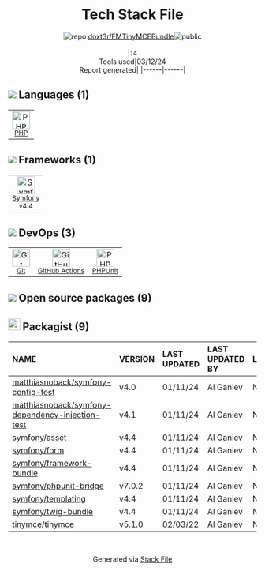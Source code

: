 <!--
&lt;--- Readme.md Snippet without images Start ---&gt;
## Tech Stack
doxt3r/FMTinyMCEBundle is built on the following main stack:

- [PHP](http://www.php.net/) – Languages
- [Symfony](http://symfony.com/) – Frameworks (Full Stack)
- [GitHub Actions](https://github.com/features/actions) – Continuous Integration
- [PHPUnit](https://phpunit.de/) – Testing Frameworks

Full tech stack [here](/techstack.md)

&lt;--- Readme.md Snippet without images End ---&gt;

&lt;--- Readme.md Snippet with images Start ---&gt;
## Tech Stack
doxt3r/FMTinyMCEBundle is built on the following main stack:

- <img width='25' height='25' src='https://img.stackshare.io/service/991/hwUcGZ41_400x400.jpg' alt='PHP'/> [PHP](http://www.php.net/) – Languages
- <img width='25' height='25' src='https://img.stackshare.io/service/1197/logosf_positif_03_icon.png' alt='Symfony'/> [Symfony](http://symfony.com/) – Frameworks (Full Stack)
- <img width='25' height='25' src='https://img.stackshare.io/service/11563/actions.png' alt='GitHub Actions'/> [GitHub Actions](https://github.com/features/actions) – Continuous Integration
- <img width='25' height='25' src='https://img.stackshare.io/service/1616/1_WsEnddd5Y4EgEHsT054kUQ.jpeg' alt='PHPUnit'/> [PHPUnit](https://phpunit.de/) – Testing Frameworks

Full tech stack [here](/techstack.md)

&lt;--- Readme.md Snippet with images End ---&gt;
-->
<div align="center">

# Tech Stack File
![](https://img.stackshare.io/repo.svg "repo") [doxt3r/FMTinyMCEBundle](https://github.com/doxt3r/FMTinyMCEBundle)![](https://img.stackshare.io/public_badge.svg "public")
<br/><br/>
|14<br/>Tools used|03/12/24 <br/>Report generated|
|------|------|
</div>

## <img src='https://img.stackshare.io/languages.svg'/> Languages (1)
<table><tr>
  <td align='center'>
  <img width='36' height='36' src='https://img.stackshare.io/service/991/hwUcGZ41_400x400.jpg' alt='PHP'>
  <br>
  <sub><a href="http://www.php.net/">PHP</a></sub>
  <br>
  <sub></sub>
</td>

</tr>
</table>

## <img src='https://img.stackshare.io/frameworks.svg'/> Frameworks (1)
<table><tr>
  <td align='center'>
  <img width='36' height='36' src='https://img.stackshare.io/service/1197/logosf_positif_03_icon.png' alt='Symfony'>
  <br>
  <sub><a href="http://symfony.com/">Symfony</a></sub>
  <br>
  <sub>v4.4</sub>
</td>

</tr>
</table>

## <img src='https://img.stackshare.io/devops.svg'/> DevOps (3)
<table><tr>
  <td align='center'>
  <img width='36' height='36' src='https://img.stackshare.io/service/1046/git.png' alt='Git'>
  <br>
  <sub><a href="http://git-scm.com/">Git</a></sub>
  <br>
  <sub></sub>
</td>

<td align='center'>
  <img width='36' height='36' src='https://img.stackshare.io/service/11563/actions.png' alt='GitHub Actions'>
  <br>
  <sub><a href="https://github.com/features/actions">GitHub Actions</a></sub>
  <br>
  <sub></sub>
</td>

<td align='center'>
  <img width='36' height='36' src='https://img.stackshare.io/service/1616/1_WsEnddd5Y4EgEHsT054kUQ.jpeg' alt='PHPUnit'>
  <br>
  <sub><a href="https://phpunit.de/">PHPUnit</a></sub>
  <br>
  <sub></sub>
</td>

</tr>
</table>


## <img src='https://img.stackshare.io/group.svg' /> Open source packages (9)</h2>

## <img width='24' height='24' src='https://img.stackshare.io/package_manager/1778/default_90cb8b66e85ae5b95928b10bb076ab6a27c7e151.png'/> Packagist (9)

|NAME|VERSION|LAST UPDATED|LAST UPDATED BY|LICENSE|VULNERABILITIES|
|:------|:------|:------|:------|:------|:------|
|[matthiasnoback/symfony-config-test](https://packagist.org/matthiasnoback/symfony-config-test)|v4.0|01/11/24|Al Ganiev |N/A|N/A|
|[matthiasnoback/symfony-dependency-injection-test](https://packagist.org/matthiasnoback/symfony-dependency-injection-test)|v4.1|01/11/24|Al Ganiev |N/A|N/A|
|[symfony/asset](https://packagist.org/symfony/asset)|v4.4|01/11/24|Al Ganiev |N/A|N/A|
|[symfony/form](https://packagist.org/symfony/form)|v4.4|01/11/24|Al Ganiev |N/A|N/A|
|[symfony/framework-bundle](https://packagist.org/symfony/framework-bundle)|v4.4|01/11/24|Al Ganiev |N/A|N/A|
|[symfony/phpunit-bridge](https://packagist.org/symfony/phpunit-bridge)|v7.0.2|01/11/24|Al Ganiev |N/A|N/A|
|[symfony/templating](https://packagist.org/symfony/templating)|v4.4|01/11/24|Al Ganiev |N/A|N/A|
|[symfony/twig-bundle](https://packagist.org/symfony/twig-bundle)|v4.4|01/11/24|Al Ganiev |N/A|N/A|
|[tinymce/tinymce](https://packagist.org/tinymce/tinymce)|v5.1.0|02/03/22|Al Ganiev |N/A|N/A|

<br/>
<div align='center'>

Generated via [Stack File](https://github.com/marketplace/stack-file)

